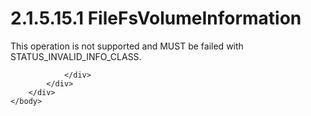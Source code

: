 <html dir="LTR" xmlns:mshelp="http://msdn.microsoft.com/mshelp" xmlns:ddue="http://ddue.schemas.microsoft.com/authoring/2003/5" xmlns:xlink="http://www.w3.org/1999/xlink" xmlns:tool="http://www.microsoft.com/tooltip">
    <head>
        <meta http-equiv="Content-Type" content="text/html; CHARSET=utf-8"></meta>
        <meta name="save" content="history"></meta>
        <title>2.1.5.15.1 FileFsVolumeInformation</title>
        <xml>
            <mshelp:toctitle title="2.1.5.15.1 FileFsVolumeInformation"></mshelp:toctitle>
            <mshelp:rltitle title="[MS-FSA]: FileFsVolumeInformation"></mshelp:rltitle>
            <mshelp:keyword index="A" term="ce09ecbf-9914-4144-8556-9193b2331809"></mshelp:keyword>
            <mshelp:attr name="DCSext.ContentType" value="open specification"></mshelp:attr>
            <mshelp:attr name="AssetID" value="ce09ecbf-9914-4144-8556-9193b2331809"></mshelp:attr>
            <mshelp:attr name="TopicType" value="kbRef"></mshelp:attr>
            <mshelp:attr name="DCSext.Title" value="[MS-FSA]: FileFsVolumeInformation" />
        </xml>
    </head>
    <body>
        <div id="header">
            <h1 class="heading">2.1.5.15.1 FileFsVolumeInformation</h1>
        </div>
        <div id="mainSection">
            <div id="mainBody">
                <div id="allHistory" class="saveHistory"></div>
                <div id="sectionSection0" class="section" name="collapseableSection">
                    

<p>This operation is not supported and MUST be failed with
STATUS_INVALID_INFO_CLASS.</p>


                </div>
            </div>
        </div>
    </body>
</html>